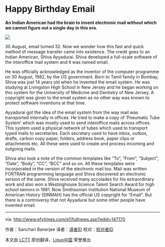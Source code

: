 Happy Birthday Email
================================================================================
**An Indian American had the brain to invent electronic mail without which we cannot figure out a single day in this era.**

![](http://1-ps.googleusercontent.com/h/www.efytimes.com/admin/useradmin/photo/150x150xDbOx104130AM8312014.jpg.pagespeed.ic.QJJxt_P8uE.jpg)

30 August, email turned 32. Now we wonder how this fast and quick method of message transfer came into existence. The credit goes to an Indian American, Shiva Ayyadurai. Shiva developed a full-scale software of the interoffice mail system and it was named email.

He was officially acknowledged as the inventor of the computer programme on 30 August, 1982, by the US government. Born to Tamil family in Bombay, Shiva was just 14 years old when he invented the email system. He was studying at Livingston High School in New Jersey and he began working on this system for the University of Medicine and Dentistry of New Jersey. A copyright was given to the email system as no other way was known to protect software inventions at that time.

Ayyadurai got the idea of the email system from the way mail was transported internally in offices. He tried to make a copy of ‘Pneumatic Tube System’ which was mostly used to send interoffice mails across offices. This system used a physical network of tubes which used to transport typed mails to secretaries. Each secretary used to have inbox, outbox, drafts, carbon copy paper, folders, address book, paper clips or attachments etc. All these were used to create and process incoming and outgoing mails.

Shiva also took a note of the common templates like “To”, “From”, “Subject”, “Date”, “Body”, “CC”, “BCC” and so on. All these templates were incorporated in the version of the electronic mail too. Mail was written FORTRAN programming language and Shiva discovered an electronic version of the same. Shiva received many accolades for his extraordinary work and also won a Westinghouse Science Talent Search Award for high school seniors in 1981. Now Smithsonian Institution National Museum of American History (SINMAH) has the official US copyright for “Email”. But there is a controversy that not Ayyadurai but some other people have invented email. 

--------------------------------------------------------------------------------

via: http://www.efytimes.com/e1/fullnews.asp?edid=147170

作者：Sanchari Banerjee
译者：[译者ID](https://github.com/译者ID)
校对：[校对者ID](https://github.com/校对者ID)

本文由 [LCTT](https://github.com/LCTT/TranslateProject) 原创翻译，[Linux中国](http://linux.cn/) 荣誉推出